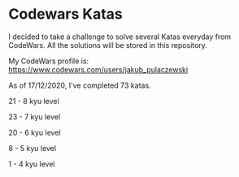 # Codewars Katas

I decided to take a challenge to solve several Katas everyday from CodeWars. All the solutions will be stored in this repository.


My CodeWars profile is: https://www.codewars.com/users/jakub_pulaczewski

As of 17/12/2020, I've completed 73 katas.

21 - 8 kyu level

23 - 7 kyu level

20 - 6 kyu level

8 - 5 kyu level

1 - 4 kyu level
